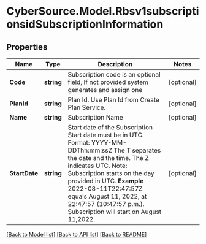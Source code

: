 # CyberSource.Model.Rbsv1subscriptionsidSubscriptionInformation
## Properties

Name | Type | Description | Notes
------------ | ------------- | ------------- | -------------
**Code** | **string** | Subscription code is an optional field, If not provided system generates and assign one  | [optional] 
**PlanId** | **string** | Plan Id. Use Plan Id from Create Plan Service.  | [optional] 
**Name** | **string** | Subscription Name  | [optional] 
**StartDate** | **string** | Start date of the Subscription  Start date must be in UTC. Format: YYYY-MM-DDThh:mm:ssZ The T separates the date and the time. The Z indicates UTC.  Note: Subscription starts on the day provided in UTC.  **Example** 2022-08-11T22:47:57Z equals August 11, 2022, at 22:47:57 (10:47:57 p.m.). Subscription will start on August 11,2022.  | [optional] 

[[Back to Model list]](../README.md#documentation-for-models) [[Back to API list]](../README.md#documentation-for-api-endpoints) [[Back to README]](../README.md)


